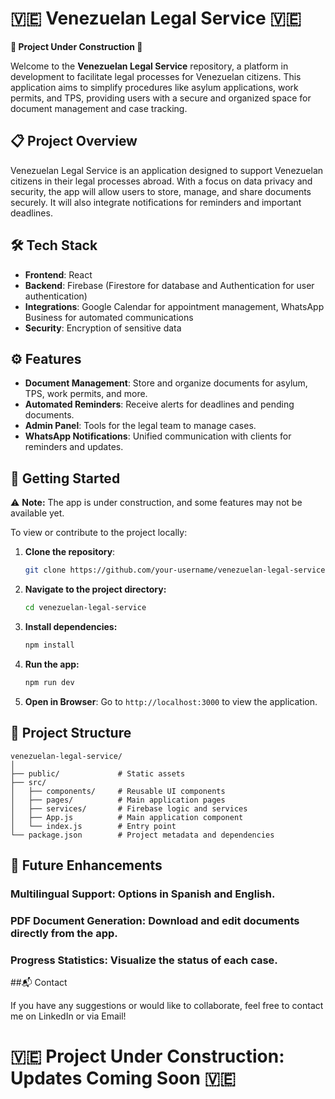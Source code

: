 # 🇻🇪 Venezuelan Legal Service 🇻🇪

**🚧 Project Under Construction 🚧**

Welcome to the **Venezuelan Legal Service** repository, a platform in development to facilitate legal processes for Venezuelan citizens. This application aims to simplify procedures like asylum applications, work permits, and TPS, providing users with a secure and organized space for document management and case tracking.

## 📋 Project Overview

Venezuelan Legal Service is an application designed to support Venezuelan citizens in their legal processes abroad. With a focus on data privacy and security, the app will allow users to store, manage, and share documents securely. It will also integrate notifications for reminders and important deadlines.

## 🛠️ Tech Stack

- **Frontend**: React
- **Backend**: Firebase (Firestore for database and Authentication for user authentication)
- **Integrations**: Google Calendar for appointment management, WhatsApp Business for automated communications
- **Security**: Encryption of sensitive data

## ⚙️ Features

- **Document Management**: Store and organize documents for asylum, TPS, work permits, and more.
- **Automated Reminders**: Receive alerts for deadlines and pending documents.
- **Admin Panel**: Tools for the legal team to manage cases.
- **WhatsApp Notifications**: Unified communication with clients for reminders and updates.

## 🚀 Getting Started

⚠️ **Note:** The app is under construction, and some features may not be available yet.

To view or contribute to the project locally:

1. **Clone the repository**:
   ```bash
   git clone https://github.com/your-username/venezuelan-legal-service.git
2. **Navigate to the project directory:**
    ```bash
    cd venezuelan-legal-service
3. **Install dependencies:**
    ```bash
    npm install
4. **Run the app:**
    ```bash
    npm run dev
5. **Open in Browser**: Go to ```http://localhost:3000``` to view the application.

## 📂 Project Structure

```
venezuelan-legal-service/
│
├── public/             # Static assets
├── src/
│   ├── components/     # Reusable UI components
│   ├── pages/          # Main application pages
│   ├── services/       # Firebase logic and services
│   ├── App.js          # Main application component
│   └── index.js        # Entry point
└── package.json        # Project metadata and dependencies
```
## 🌟 Future Enhancements

### **Multilingual** Support: Options in Spanish and English.
### **PDF Document Generation**: Download and edit documents directly from the app.
### **Progress Statistics**: Visualize the status of each case.

##📬 Contact

If you have any suggestions or would like to collaborate, feel free to contact me on LinkedIn or via Email!

# 🇻🇪 Project Under Construction: Updates Coming Soon 🇻🇪